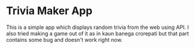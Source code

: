 # Trivia Maker App

This is a simple app which displays random trivia from the web using API.
I also tried making a game out of it as in kaun banega crorepati but that part contains some bug and doesn't work right now.
